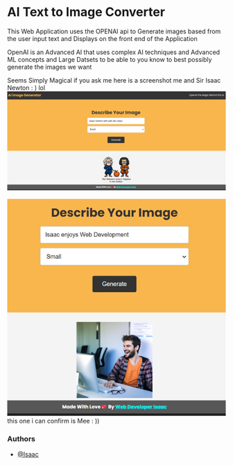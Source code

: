 
# AI Text to Image Converter

This Web Application uses the OPENAI api to Generate
images based from the user input text and Displays on the 
front end of the Application 

OpenAI is an Advanced AI that uses complex AI techniques 
and Advanced ML concepts and Large Datsets to be able to you know 
to best possibly generate the images we want 

Seems Simply Magical if you ask me here is a screenshot
me and Sir Isaac Newton : ) lol
![Alt text](images/ss.png)
</br>
</br>
![Alt text](images/Screenshot%202022-12-12%20002717.png)
this one i can confirm is Mee : ))
### Authors

- [@Isaac](https://www.github.com/webdeveloperisaac)

